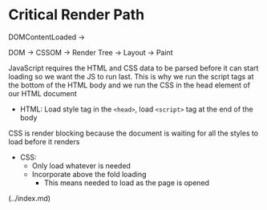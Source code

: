 # Critical Render Path

DOMContentLoaded ->

DOM -> CSSOM -> Render Tree -> Layout -> Paint

JavaScript requires the HTML and CSS data to be parsed before it can start loading so we want the JS to run last. This is why we run the script tags at the bottom of the HTML body and we run the CSS in the head element of our HTML document
- HTML: Load style tag in the `<head>`, load `<script>` tag at the end of the body

CSS is render blocking because the document is waiting for all the styles to load before it renders
- CSS: 
  - Only load whatever is needed
  - Incorporate above the fold loading
    - This means needed to load as the page is opened

 (../index.md)
